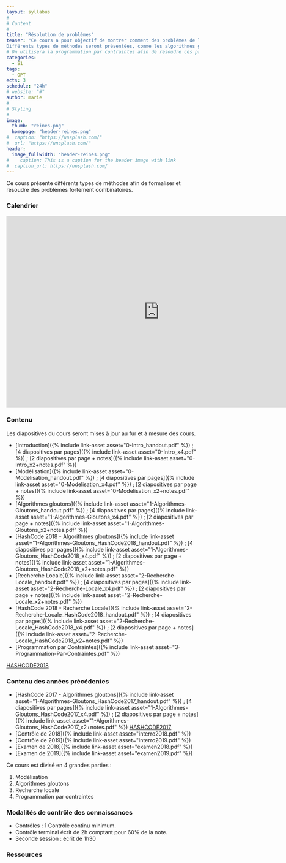 ```yaml
---
layout: syllabus
#
# Content
#
title: "Résolution de problèmes"
teaser: "Ce cours a pour objectif de montrer comment des problèmes de la vie réelle peuvent être résolus, tels que l’allocation de portes d’embarquement aux avions, la recherche de chemins sous contraintes, etc. 
Différents types de méthodes seront présentées, comme les algorithmes gloutons, la recherche locale et la programmation par contraintes."
# On utilisera la programmation par contraintes afin de résoudre ces problèmes.
categories:
  - S1
tags:
  - OPT
ects: 3
schedule: "24h"
# website: "#"
author: marie
#
# Styling
#
image:
  thumb: "reines.png"
  homepage: "header-reines.png"
#  caption: "https://unsplash.com/"
#  url: "https://unsplash.com/"
header:
  image_fullwidth: "header-reines.png"
#    caption: This is a caption for the header image with link
#  caption_url: https://unsplash.com/  
---
```


Ce cours présente différents types de méthodes afin de formaliser et résoudre des problèmes fortement combinatoires.
<!-- Ce cours présente la programmation par contraintes, afin de formaliser et résoudre des problèmes fortement combinatoires. -->

### Calendrier ###

<iframe src="https://calendar.google.com/calendar/embed?mode=AGENDA&amp;height=500&amp;wkst=2&amp;bgcolor=%23ffffff&amp;src=v9jpv3uf5ncvm951f7ocq6nnak%40group.calendar.google.com&amp;color=%230F4B38&amp;ctz=Europe%2FParis" style="border-width:0" width="800" height="500" frameborder="0" scrolling="no"></iframe>

### Contenu ###

Les diapositives du cours seront mises à jour au fur et à mesure des cours.
 - [Introduction]({% include link-asset asset="0-Intro_handout.pdf" %}) ; [4 diapositives par pages]({% include link-asset asset="0-Intro_x4.pdf" %}) ; [2 diapositives par page + notes]({% include link-asset asset="0-Intro_x2+notes.pdf" %})
 - [Modélisation]({% include link-asset asset="0-Modelisation_handout.pdf" %}) ; [4 diapositives par pages]({% include link-asset asset="0-Modelisation_x4.pdf" %}) ; [2 diapositives par page + notes]({% include link-asset asset="0-Modelisation_x2+notes.pdf" %})
 - [Algorithmes gloutons]({% include link-asset asset="1-Algorithmes-Gloutons_handout.pdf" %}) ; [4 diapositives par pages]({% include link-asset asset="1-Algorithmes-Gloutons_x4.pdf" %}) ; [2 diapositives par page + notes]({% include link-asset asset="1-Algorithmes-Gloutons_x2+notes.pdf" %})
 - [HashCode 2018 - Algorithmes gloutons]({% include link-asset asset="1-Algorithmes-Gloutons_HashCode2018_handout.pdf" %}) ; [4 diapositives par pages]({% include link-asset asset="1-Algorithmes-Gloutons_HashCode2018_x4.pdf" %}) ; [2 diapositives par page + notes]({% include link-asset asset="1-Algorithmes-Gloutons_HashCode2018_x2+notes.pdf" %})
 - [Recherche Locale]({% include link-asset asset="2-Recherche-Locale_handout.pdf" %}) ; [4 diapositives par pages]({% include link-asset asset="2-Recherche-Locale_x4.pdf" %}) ; [2 diapositives par page + notes]({% include link-asset asset="2-Recherche-Locale_x2+notes.pdf" %})
 - [HashCode 2018 - Recherche Locale]({% include link-asset asset="2-Recherche-Locale_HashCode2018_handout.pdf" %}) ; [4 diapositives par pages]({% include link-asset asset="2-Recherche-Locale_HashCode2018_x4.pdf" %}) ; [2 diapositives par page + notes]({% include link-asset asset="2-Recherche-Locale_HashCode2018_x2+notes.pdf" %})
 - [Programmation par Contraintes]({% include link-asset asset="3-Programmation-Par-Contraintes.pdf" %})

 [HASHCODE2018](https://51364960.widgets.sphere-engine.com/lp?hash=CcUuvLVUQG)


### Contenu des années précédentes ###

 - [HashCode 2017 - Algorithmes gloutons]({% include link-asset asset="1-Algorithmes-Gloutons_HashCode2017_handout.pdf" %}) ; [4 diapositives par pages]({% include link-asset asset="1-Algorithmes-Gloutons_HashCode2017_x4.pdf" %}) ; [2 diapositives par page + notes]({% include link-asset asset="1-Algorithmes-Gloutons_HashCode2017_x2+notes.pdf" %})
[HASHCODE2017](https://51364960.widgets.sphere-engine.com/lp?hash=ZxDblRSByv)
 - [Contrôle de 2018]({% include link-asset asset="interro2018.pdf" %})
 - [Contrôle de 2019]({% include link-asset asset="interro2019.pdf" %})
 - [Examen de 2018]({% include link-asset asset="examen2018.pdf" %})
 - [Examen de 2019]({% include link-asset asset="examen2019.pdf" %})
 
<!--  : [Modélisation 1]({% include link-asset asset="CM1.pdf" %}), [Modélisation 2]({% include link-asset asset="CM2.pdf" %}).
Ainsi qu'une [correction du contrôle]({% include link-asset asset="correction.pdf" %}). -->

Ce cours est divisé en 4 grandes parties :
  1. Modélisation 
  2. Algorithmes gloutons <!-- Variables, domaines, contraintes arithmétiques -->
  3. Recherche locale <!-- Propagation -->
  4. Programmation par contraintes
   <!-- Contraintes globales -->

<!--[HASHCODE](https://51364960.widgets.sphere-engine.com/lp?hash=IgMwEEQvxB)-->

### Modalités de contrôle des connaissances ###

  - Contrôles : 1 Contrôle continu minimum.
  - Contrôle terminal écrit de 2h comptant pour 60% de la note.
  - Seconde session : écrit de 1h30

### Ressources ###
<!-- - 
  - [minicp](https://minicp.bitbucket.io/)-->

